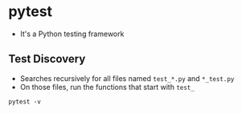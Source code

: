 # pytest

- It's a Python testing framework

## Test Discovery

- Searches recursively for all files named `test_*.py` and `*_test.py`
- On those files, run the functions that start with `test_`

```shell
pytest -v
```
